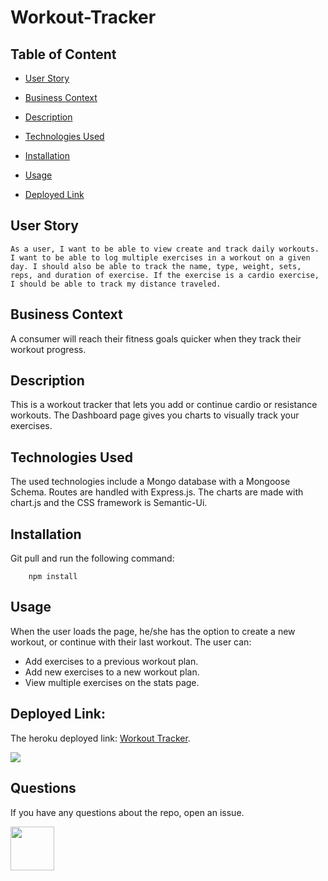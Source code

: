 # Workout-Tracker

## Table of Content

* [User Story](#User)

* [Business Context](#Business-Context)

* [Description](#Description)

* [Technologies Used](#Technologies-Used)

* [Installation](#Installation)

* [Usage](#Usage)

* [Deployed Link](#Deployed)

## User Story

```
As a user, I want to be able to view create and track daily workouts. I want to be able to log multiple exercises in a workout on a given day. I should also be able to track the name, type, weight, sets, reps, and duration of exercise. If the exercise is a cardio exercise, I should be able to track my distance traveled.
```

## Business Context

A consumer will reach their fitness goals quicker when they track their workout progress.

## Description

This is a workout tracker that lets you add or continue cardio or resistance workouts. The Dashboard page gives you charts to visually track your exercises.

## Technologies Used

The used technologies include a Mongo database with a Mongoose Schema. Routes are handled with Express.js. The charts are made with chart.js and the CSS framework is Semantic-Ui.

## Installation

Git pull and run the following command:

```
    npm install
``` 

## Usage

When the user loads the page, he/she has the option to create a new workout, or continue with their last workout.
The user can:
 * Add exercises to a previous workout plan.
 * Add new exercises to a new workout plan.
 * View multiple exercises on the stats page.

## Deployed Link:

The heroku deployed link: <a href="https://steffield-workout-tracker.herokuapp.com/">Workout Tracker</a>.

![](./public/assets/WorkoutTrack.gif)

## Questions

If you have any questions about the repo, open an issue.

<img src="https://avatars0.githubusercontent.com/u/56233744?v=4" width ="70px" height="70px"> 

